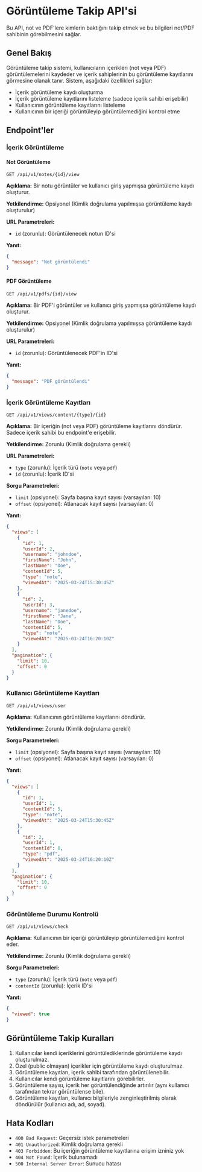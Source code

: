 # Görüntüleme Takip API'si

Bu API, not ve PDF'lere kimlerin baktığını takip etmek ve bu bilgileri not/PDF sahibinin görebilmesini sağlar.

## Genel Bakış

Görüntüleme takip sistemi, kullanıcıların içerikleri (not veya PDF) görüntülemelerini kaydeder ve içerik sahiplerinin bu görüntüleme kayıtlarını görmesine olanak tanır. Sistem, aşağıdaki özellikleri sağlar:

- İçerik görüntüleme kaydı oluşturma
- İçerik görüntüleme kayıtlarını listeleme (sadece içerik sahibi erişebilir)
- Kullanıcının görüntüleme kayıtlarını listeleme
- Kullanıcının bir içeriği görüntüleyip görüntülemediğini kontrol etme

## Endpoint'ler

### İçerik Görüntüleme

#### Not Görüntüleme

```
GET /api/v1/notes/{id}/view
```

**Açıklama:** Bir notu görüntüler ve kullanıcı giriş yapmışsa görüntüleme kaydı oluşturur.

**Yetkilendirme:** Opsiyonel (Kimlik doğrulama yapılmışsa görüntüleme kaydı oluşturulur)

**URL Parametreleri:**
- `id` (zorunlu): Görüntülenecek notun ID'si

**Yanıt:**
```json
{
  "message": "Not görüntülendi"
}
```

#### PDF Görüntüleme

```
GET /api/v1/pdfs/{id}/view
```

**Açıklama:** Bir PDF'i görüntüler ve kullanıcı giriş yapmışsa görüntüleme kaydı oluşturur.

**Yetkilendirme:** Opsiyonel (Kimlik doğrulama yapılmışsa görüntüleme kaydı oluşturulur)

**URL Parametreleri:**
- `id` (zorunlu): Görüntülenecek PDF'in ID'si

**Yanıt:**
```json
{
  "message": "PDF görüntülendi"
}
```

### İçerik Görüntüleme Kayıtları

```
GET /api/v1/views/content/{type}/{id}
```

**Açıklama:** Bir içeriğin (not veya PDF) görüntüleme kayıtlarını döndürür. Sadece içerik sahibi bu endpoint'e erişebilir.

**Yetkilendirme:** Zorunlu (Kimlik doğrulama gerekli)

**URL Parametreleri:**
- `type` (zorunlu): İçerik türü (`note` veya `pdf`)
- `id` (zorunlu): İçerik ID'si

**Sorgu Parametreleri:**
- `limit` (opsiyonel): Sayfa başına kayıt sayısı (varsayılan: 10)
- `offset` (opsiyonel): Atlanacak kayıt sayısı (varsayılan: 0)

**Yanıt:**
```json
{
  "views": [
    {
      "id": 1,
      "userId": 2,
      "username": "johndoe",
      "firstName": "John",
      "lastName": "Doe",
      "contentId": 5,
      "type": "note",
      "viewedAt": "2025-03-24T15:30:45Z"
    },
    {
      "id": 2,
      "userId": 3,
      "username": "janedoe",
      "firstName": "Jane",
      "lastName": "Doe",
      "contentId": 5,
      "type": "note",
      "viewedAt": "2025-03-24T16:20:10Z"
    }
  ],
  "pagination": {
    "limit": 10,
    "offset": 0
  }
}
```

### Kullanıcı Görüntüleme Kayıtları

```
GET /api/v1/views/user
```

**Açıklama:** Kullanıcının görüntüleme kayıtlarını döndürür.

**Yetkilendirme:** Zorunlu (Kimlik doğrulama gerekli)

**Sorgu Parametreleri:**
- `limit` (opsiyonel): Sayfa başına kayıt sayısı (varsayılan: 10)
- `offset` (opsiyonel): Atlanacak kayıt sayısı (varsayılan: 0)

**Yanıt:**
```json
{
  "views": [
    {
      "id": 1,
      "userId": 1,
      "contentId": 5,
      "type": "note",
      "viewedAt": "2025-03-24T15:30:45Z"
    },
    {
      "id": 2,
      "userId": 1,
      "contentId": 8,
      "type": "pdf",
      "viewedAt": "2025-03-24T16:20:10Z"
    }
  ],
  "pagination": {
    "limit": 10,
    "offset": 0
  }
}
```

### Görüntüleme Durumu Kontrolü

```
GET /api/v1/views/check
```

**Açıklama:** Kullanıcının bir içeriği görüntüleyip görüntülemediğini kontrol eder.

**Yetkilendirme:** Zorunlu (Kimlik doğrulama gerekli)

**Sorgu Parametreleri:**
- `type` (zorunlu): İçerik türü (`note` veya `pdf`)
- `contentId` (zorunlu): İçerik ID'si

**Yanıt:**
```json
{
  "viewed": true
}
```

## Görüntüleme Takip Kuralları

1. Kullanıcılar kendi içeriklerini görüntülediklerinde görüntüleme kaydı oluşturulmaz.
2. Özel (public olmayan) içerikler için görüntüleme kaydı oluşturulmaz.
3. Görüntüleme kayıtları, içerik sahibi tarafından görüntülenebilir.
4. Kullanıcılar kendi görüntüleme kayıtlarını görebilirler.
5. Görüntüleme sayısı, içerik her görüntülendiğinde artırılır (aynı kullanıcı tarafından tekrar görüntülense bile).
6. Görüntüleme kayıtları, kullanıcı bilgileriyle zenginleştirilmiş olarak döndürülür (kullanıcı adı, ad, soyad).

## Hata Kodları

- `400 Bad Request`: Geçersiz istek parametreleri
- `401 Unauthorized`: Kimlik doğrulama gerekli
- `403 Forbidden`: Bu içeriğin görüntüleme kayıtlarına erişim izniniz yok
- `404 Not Found`: İçerik bulunamadı
- `500 Internal Server Error`: Sunucu hatası
